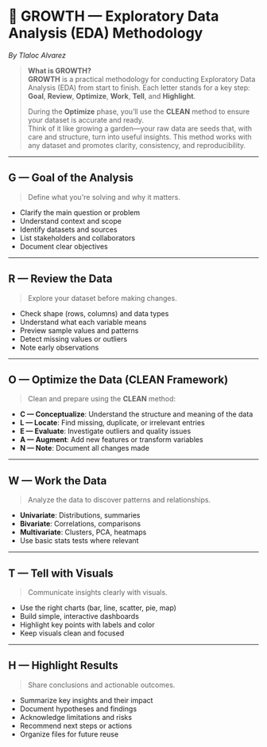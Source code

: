 # 🌱 GROWTH — Exploratory Data Analysis (EDA) Methodology  
*By Tlaloc Alvarez*

> **What is GROWTH?**  
> **GROWTH** is a practical methodology for conducting Exploratory Data Analysis (EDA) from start to finish. Each letter stands for a key step: **Goal**, **Review**, **Optimize**, **Work**, **Tell**, and **Highlight**.
> 
> During the **Optimize** phase, you’ll use the **CLEAN** method to ensure your dataset is accurate and ready.  
> Think of it like growing a garden—your raw data are seeds that, with care and structure, turn into useful insights. This method works with any dataset and promotes clarity, consistency, and reproducibility.

---

## G — Goal of the Analysis  
> Define what you're solving and why it matters.

- Clarify the main question or problem  
- Understand context and scope  
- Identify datasets and sources  
- List stakeholders and collaborators  
- Document clear objectives  

---

## R — Review the Data  
> Explore your dataset before making changes.

- Check shape (rows, columns) and data types  
- Understand what each variable means  
- Preview sample values and patterns  
- Detect missing values or outliers  
- Note early observations  

---

## O — Optimize the Data (CLEAN Framework)  
> Clean and prepare using the **CLEAN** method:

- **C — Conceptualize**: Understand the structure and meaning of the data  
- **L — Locate**: Find missing, duplicate, or irrelevant entries  
- **E — Evaluate**: Investigate outliers and quality issues  
- **A — Augment**: Add new features or transform variables  
- **N — Note**: Document all changes made  

---

## W — Work the Data  
> Analyze the data to discover patterns and relationships.

- **Univariate**: Distributions, summaries  
- **Bivariate**: Correlations, comparisons  
- **Multivariate**: Clusters, PCA, heatmaps  
- Use basic stats tests where relevant  

---

## T — Tell with Visuals  
> Communicate insights clearly with visuals.

- Use the right charts (bar, line, scatter, pie, map)  
- Build simple, interactive dashboards  
- Highlight key points with labels and color  
- Keep visuals clean and focused  

---

## H — Highlight Results  
> Share conclusions and actionable outcomes.

- Summarize key insights and their impact  
- Document hypotheses and findings  
- Acknowledge limitations and risks  
- Recommend next steps or actions  
- Organize files for future reuse  
